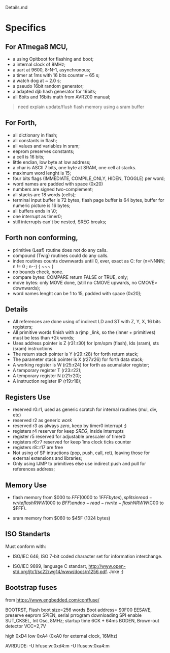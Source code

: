 Details.md

# Specifics

## For ATmega8 MCU, 

- a using Opitboot for flashing and boot;
- a internal clock of 8MHz;
- a uart at 9600, 8-N-1, asynchronous;
- a timer at 1ms with 16 bits counter  ~ 65 s;
- a watch dog at ~ 2.0 s;
- a pseudo 16bit random generator; 
- a adapted djb hash generator for 16bits;
- all 8bits and 16bits math from AVR200 manual;
    
> need explain update/flush flash memory using a sram buffer

## For Forth,

- all dictionary in flash;
- all constants in flash;
- all values and variables in sram;
- eeprom preserves constants;
- a cell is 16 bits;
- little endian, low byte at low address;
- a char is ASCII 7 bits, one byte at SRAM, one cell at stacks.
- maximum word lenght is 15;
- four bits flags (IMMEDIATE, COMPILE_ONLY, HIDEN, TOGGLE) per word;
- word names are padded with space (0x20)
- numbers are signed two-complement;
- all stacks are 18 words (cells);
- terminal input buffer is 72 bytes, flash page buffer is 64 bytes, buffer for numeric picture is 16 bytes;
- all buffers ends in \0;
- one interrupt as timer0;
- still interrupts can't be nested, SREG breaks;
  
## Forth non conforming,

- primitive (Leaf) routine does not do any calls. 
- compound (Twig) routines could do any calls.
- index routines counts downwards until 0, ever, exact as C: for (n=NNNN; n != 0 ; n--) { ~~~ }
- no bounds check, none.
- compare bytes: COMPARE return FALSE or TRUE, only;
- move bytes: only MOVE done, (still no CMOVE upwards, no CMOVE> downwards);
- word names lenght can be 1 to 15, padded with space (0x20);

## Details
    
- All references are done using of indirect LD and ST with Z, Y, X, 16 bits registers;   
- All primitive words finish with a rjmp _link, so the (inner + primitives) must be less than +2k words;
- Uses address pointer is Z (r31:r30) for lpm/spm (flash), lds (sram), sts (sram) instructions
- The return stack pointer is Y (r29:r28) for forth return stack;
- The parameter stack pointer is X (r27:r26) for forth data stack;
- A working register is W (r25:r24) for forth as acumulator register;
- A temporary register T (r23:r22);
- A temporary register N (r21:r20);
- A instruction register IP (r19:r18);

## Registers Use

- reserved r0:r1, used as generic scratch for internal routines (mul, div, etc)
- reserved r2 as generic _work_ 
- reserved r3 as always _zero_, keep by timer0 interrupt ;)
- registers r4 reserver for keep _SREG_, inside interrupts
- register r5 reserved for adjustable prescaler of timer0
- registers r6:r7 reserved for keep 1ms clock ticks counter
- registers r8::r17 are free
- Not using of SP intructions (pop, push, call, ret), leaving those for external extensions and libraries;
- Only using IJMP to primitives else use indirect push and pull for references address;

## Memory Use

- flash memory from $000 to $FFF ($0000 to $1FFF bytes), splits in read-write flash RWW($000 to $BFF) and no-read-rwrite- flash NRWW ($C00 to $FFF).

- sram memory from $060 to $45F (1024 bytes)

## ISO Standarts

Must conform with:

- ISO/IEC 646, ISO 7-bit coded character set for information interchange.

- ISO/IEC 9899, language C standart, http://www.open-std.org/jtc1/sc22/wg14/www/docs/n1256.pdf. Joke ;)
## Bootstrap fuses

from https://www.engbedded.com/conffuse/

BOOTRST, Flash boot size=256 words Boot address= $0F00
EESAVE, preserve eeprom
SPIEN, serial prrogram downloading SPI enable
SUT_CKSEL, Int Osc, 8MHz; startup time 6CK + 64ms
BODEN, Brown-out detector VCC=2,7V

high 0xD4
low  0xA4 (0xA0 for external clock, 16Mhz)

AVRDUDE:
-U hfuse:w:0xd4:m -U lfuse:w:0xa4:m